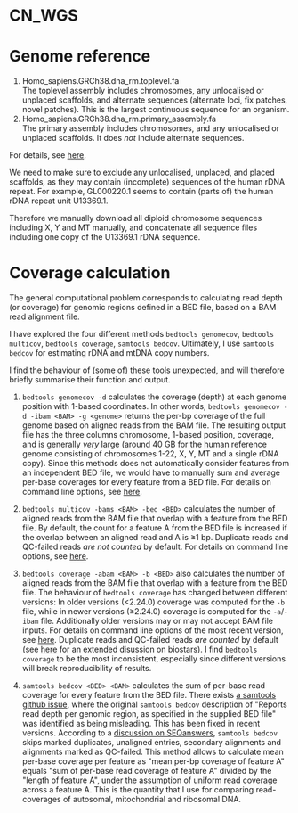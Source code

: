 # CN_WGS

# Genome reference

1. Homo_sapiens.GRCh38.dna_rm.toplevel.fa  
    The toplevel assembly includes chromosomes, any unlocalised or unplaced scaffolds, and alternate sequences (alternate loci, fix patches, novel patches). This is the largest continuous sequence for an organism.
2. Homo_sapiens.GRCh38.dna_rm.primary_assembly.fa  
    The primary assembly includes chromosomes,  and any unlocalised or unplaced scaffolds. It does *not* include alternate sequences.

For details, see [here](http://www.ensembl.org/info/website/glossary.html).

We need to make sure to exclude any unlocalised, unplaced, and placed scaffolds, as they may contain (incomplete) sequences of the human rDNA repeat. For example, GL000220.1 seems to contain (parts of) the human rDNA repeat unit U13369.1.

Therefore we manually download all diploid chromosome sequences including X, Y and MT manually, and concatenate all sequence files including one copy of the U13369.1 rDNA sequence.


# Coverage calculation

The general computational problem corresponds to calculating read depth (or coverage) for genomic regions defined in a BED file, based on a BAM read alignment file.

I have explored the four different methods `bedtools genomecov`, `bedtools multicov`, `bedtools coverage`, `samtools bedcov`. Ultimately, I use `samtools bedcov` for estimating rDNA and mtDNA copy numbers.

I find the behaviour of (some of) these tools unexpected, and will therefore briefly summarise their function and output.

1. `bedtools genomecov -d` calculates the coverage (depth) at each genome position with 1-based coordinates. In other words, `bedtools genomecov -d -ibam <BAM> -g <genome>` returns the per-bp coverage of the full genome based on aligned reads from the BAM file. The resulting output file has the three columns chromosome, 1-based position, coverage, and is generally *very* large (around 40 GB for the human reference genome consisting of chromosomes 1-22, X, Y, MT and a single rDNA copy). Since this methods does not automatically consider features from an independent BED file, we would have to manually sum and average per-base coverages for every feature from a BED file. For details on command line options, see [here](http://bedtools.readthedocs.io/en/latest/content/tools/genomecov.html).  

2. `bedtools multicov -bams <BAM> -bed <BED>` calculates the number of aligned reads from the BAM file that overlap with a feature from the BED file. By default, the count for a feature A from the BED file is increased if the overlap between an aligned read and A is ≥1 bp. Duplicate reads and QC-failed reads *are not counted* by default. For details on command line options, see [here](http://bedtools.readthedocs.io/en/latest/content/tools/multicov.html).

3. `bedtools coverage -abam <BAM> -b <BED>` also calculates the number of aligned reads from the BAM file that overlap with a feature from the BED file. The behaviour of `bedtools coverage` has changed between different versions: In older versions (<2.24.0) coverage was computed for the `-b` file, while in newer versions (≥2.24.0) coverage is computed for the `-a`/`-ibam` file. Additionally older versions may or may not accept BAM file inputs. For details on command line options of the most recent version, see [here](http://bedtools.readthedocs.io/en/latest/content/tools/coverage.html). Duplicate reads and QC-failed reads *are counted* by default (see [here](https://www.biostars.org/p/195497/) for an extended disussion on biostars). I find `bedtools coverage` to be the most inconsistent, especially since different versions will break reproducibility of results.

4. `samtools bedcov <BED> <BAM>` calculates the sum of per-base read coverage for every feature from the BED file. There exists [a samtools github issue](https://github.com/samtools/samtools/issues/588), where the original `samtools bedcov` description of "Reports read depth per genomic region, as specified in the supplied BED file" was identified as being misleading. This has been fixed in recent versions. According to a [discussion on SEQanswers](http://seqanswers.com/forums/showthread.php?t=71987), `samtools bedcov` skips marked duplicates, unaligned entries, secondary alignments and alignments marked as QC-failed. This method allows to calculate mean per-base coverage per feature as "mean per-bp coverage of feature A" equals "sum of per-base read coverage of feature A" divided by the "length of feature A", under the assumption of uniform read coverage across a feature A. This is the quantity that I use for comparing read-coverages of autosomal, mitochondrial and ribosomal DNA.
